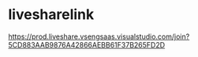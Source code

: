 # livesharelink

https://prod.liveshare.vsengsaas.visualstudio.com/join?5CD883AAB9876A42866AEBB61F37B265FD2D

